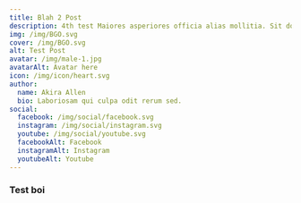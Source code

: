 ```yaml
---
title: Blah 2 Post
description: 4th test Maiores asperiores officia alias mollitia. Sit dolore consequatur quam provident aut harum. boi
img: /img/BGO.svg
cover: /img/BGO.svg
alt: Test Post
avatar: /img/male-1.jpg
avatarAlt: Avatar here
icon: /img/icon/heart.svg
author:
  name: Akira Allen
  bio: Laboriosam qui culpa odit rerum sed.
social:
  facebook: /img/social/facebook.svg
  instagram: /img/social/instagram.svg
  youtube: /img/social/youtube.svg
  facebookAlt: Facebook
  instagramAlt: Instagram
  youtubeAlt: Youtube
---
```


### Test boi